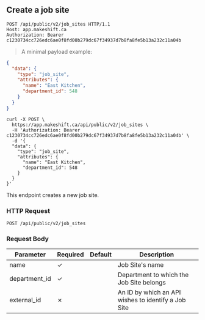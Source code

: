 ## Create a job site

```http
POST /api/public/v2/job_sites HTTP/1.1
Host: app.makeshift.ca
Authorization: Bearer c1230734cc726edc6ae0f8fd00b279dc67f34937d7b8fa8fe5b13a232c11a04b
```

> A minimal payload example:

```json
{
  "data": {
    "type": "job_site",
    "attributes": {
      "name": "East Kitchen",
      "department_id": 548
    }
  }
}
```

```shell
curl -X POST \
  https://app.makeshift.ca/api/public/v2/job_sites \
  -H 'Authorization: Bearer c1230734cc726edc6ae0f8fd00b279dc67f34937d7b8fa8fe5b13a232c11a04b' \
  -d '{
  "data": {
    "type": "job_site",
    "attributes": {
      "name": "East Kitchen",
      "department_id": 548
    }
  }
}'
```

This endpoint creates a new job site.

### HTTP Request

`POST /api/public/v2/job_sites`

### Request Body

Parameter          | Required | Default     | Description
---------          | -------- | -------     | -----------
name               | ✓        |             | Job Site's name
department_id      | ✓        |             | Department to which the Job Site belongs
external_id        | ✗        |             | An ID by which an API wishes to identify a Job Site
